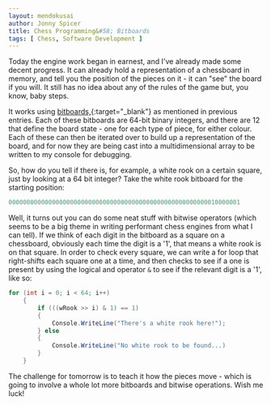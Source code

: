 ```yaml
---
layout: mendokusai
author: Jonny Spicer
title: Chess Programming&#58; Bitboards
tags: [ Chess, Software Development ]
---
```

Today the engine work began in earnest, and I've already made some decent progress. It can already hold a representation of a chessboard in memory, and tell you the position of
the pieces on it - it can "see" the board if you will. It still has no idea about any of the rules of the game but, you know, baby steps.

It works using [bitboards,](https://www.chessprogramming.org/Bitboards){:target="_blank"} as mentioned in previous entries. Each of these bitboards are 64-bit binary integers, and
there are 12 that define the board state - one for each type of piece, for either colour. Each of these can then be iterated over to build up a representation of the board, and for
now they are being cast into a multidimensional array to be written to my console for debugging.

So, how do you tell if there is, for example, a white rook on a certain square, just by looking at a 64 bit integer? Take the white rook bitboard for the starting position:

```csharp
0000000000000000000000000000000000000000000000000000000010000001
```

Well, it turns out you can do some neat stuff with bitwise operators (which seems to be a big theme in writing performant chess engines from what I can tell). If we think of each
digit in the bitboard as a square on a chessboard, obviously each time the digit is a '1', that means a white rook is on that square. In order to check every square, we can write a
for loop that right-shifts each square one at a time, and then checks to see if a one is present by using the logical and operator ```&``` to see if the relevant digit is a '1', like
so:

```csharp
for (int i = 0; i < 64; i++)
    {
        if (((wRook >> i) & 1) == 1)
        {
            Console.WriteLine("There's a white rook here!");
        } else
        {
            Console.WriteLine("No white rook to be found...)
        }
    }
```

The challenge for tomorrow is to teach it how the pieces move - which is going to involve a whole lot more bitboards and bitwise operations. Wish me luck!
